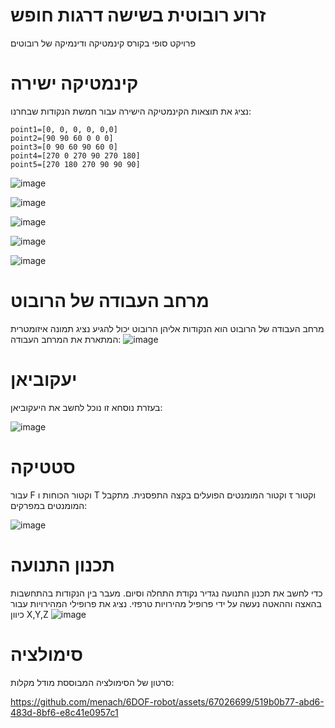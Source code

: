# זרוע רובוטית בשישה דרגות חופש
פרויקט סופי בקורס קינמטיקה ודינמיקה של רובוטים
# קינמטיקה ישירה
נציג את תוצאות הקינמטיקה הישירה עבור חמשת הנקודות שבחרנו:

    point1=[0, 0, 0, 0, 0,0]
    point2=[90 90 60 0 0 0]
    point3=[0 90 60 90 60 0]
    point4=[270 0 270 90 270 180]
    point5=[270 180 270 90 90 90]


![image](https://github.com/menach/6DOF-robot/assets/67026699/b65951ba-c082-41dd-9cfe-dfc5531c68f9)




![image](https://github.com/menach/6DOF-robot/assets/67026699/89daa566-7995-4326-8fd4-fda36c080081)




![image](https://github.com/menach/6DOF-robot/assets/67026699/269f71b1-c928-4674-98b8-a81028f843a3)




![image](https://github.com/menach/6DOF-robot/assets/67026699/9b17ee3f-1fa7-4a17-8f89-3ca9a3f13e15)




![image](https://github.com/menach/6DOF-robot/assets/67026699/e0e353f8-2105-4c82-80f3-185ec31abd22)


# מרחב העבודה של הרובוט
מרחב העבודה של הרובוט הוא הנקודות אליהן הרובוט יכול להגיע
נציג תמונה איזומטרית המתארת את המרחב העבודה:
![image](https://github.com/menach/6DOF-robot/assets/67026699/636bf272-5b67-4c49-a8f9-5d7025bb951c)

# יעקוביאן
בעזרת נוסחא זו נוכל לחשב את היעקוביאן:

![image](https://github.com/menach/6DOF-robot/assets/67026699/9bdaac76-6ca3-447c-ad6f-1ffcba5ff231)

# סטטיקה
עבור F וקטור הכוחות ו T וקטור המומנטים הפועלים בקצה התפסנית. מתקבל τ וקטור המומנטים במפרקים:

![image](https://github.com/menach/6DOF-robot/assets/67026699/ad488028-6c1a-443a-9466-f946d009f76b)


# תכנון התנועה
כדי לחשב את תכנון התנועה נגדיר נקודת התחלה וסיום. מעבר בין הנקודות בהתחשבות בהאצה וההאטה נעשה על ידי פרופיל מהירויות טרפזי. נציג את פרופילי המהירויות עבור כיוון X,Y,Z
![image](https://github.com/menach/6DOF-robot/assets/67026699/ea663dbe-c315-400f-a692-55d8d795eb5d)

# סימולציה 
סרטון של הסימולציה המבוססת מודל מקלות:


https://github.com/menach/6DOF-robot/assets/67026699/519b0b77-abd6-483d-8bf6-e8c41e0957c1

